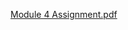 [Module 4 Assignment.pdf](https://github.com/user-attachments/files/18289722/Module.4.Assignment.pdf)
